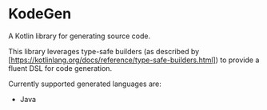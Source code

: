 # KodeGen
A Kotlin library for generating source code. 

This library leverages type-safe builders (as described by 
[https://kotlinlang.org/docs/reference/type-safe-builders.html]) to provide a fluent DSL for code generation.

Currently supported generated languages are:
- Java
